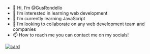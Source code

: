 - 👋 Hi, I’m @GusRondello
- 👀 I’m interested in learning web development
- 🌱 I’m currently learning JavaScript
- 💞️ I’m looking to collaborate on any web development team and companies
- 📫 How to reach me you can contact me on my socials!


[![card](https://github-readme-stats.vercel.app/api?username=iuricode&theme=default)](https://github.com/GusRondello/)
